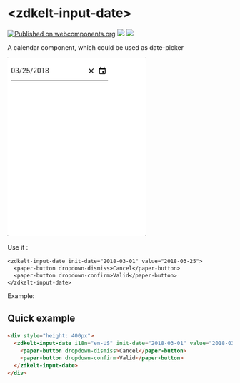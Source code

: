 # \<zdkelt-input-date\>

[![Published on webcomponents.org](https://img.shields.io/badge/webcomponents.org-published-blue.svg)](https://www.webcomponents.org/element/zedesk/zdkelt-input-date)
![](https://img.shields.io/badge/polymer-2.x-blue.svg)
![](https://img.shields.io/badge/licence-MIT-brightgreen.svg)

A calendar component, which could be used as date-picker

![zdk-input-date](hero.gif)

Use it :

```
<zdkelt-input-date init-date="2018-03-01" value="2018-03-25">
  <paper-button dropdown-dismiss>Cancel</paper-button>
  <paper-button dropdown-confirm>Valid</paper-button>
</zdkelt-input-date>
```

Example:

## Quick example

<!--
```
<custom-element-demo>
  <template>
    <script src="../webcomponentsjs/webcomponents-lite.js"></script>
    <link rel="import" href="zdkelt-input-date.html">
    <next-code-block></next-code-block>
  </template>
</custom-element-demo>
```
-->
```html
<div style="height: 400px">
  <zdkelt-input-date i18n="en-US" init-date="2018-03-01" value="2018-03-25">
    <paper-button dropdown-dismiss>Cancel</paper-button>
    <paper-button dropdown-confirm>Valid</paper-button>
  </zdkelt-input-date>
</div>
```
